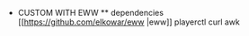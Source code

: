 * CUSTOM WITH EWW
  ** dependencies
    [[https://github.com/elkowar/eww |eww]]
    playerctl
    curl
    awk
